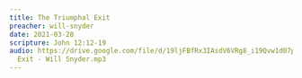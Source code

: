 ```yaml
---
title: The Triumphal Exit
preacher: will-snyder
date: 2021-03-28
scripture: John 12:12-19
audio: https://drive.google.com/file/d/19ljFBfRx3IAsdV6VRg8_i19Qvw1d07pV/view
  Exit - Will Snyder.mp3
---
```

